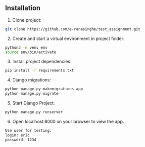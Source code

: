 

## Installation

1. Clone project:

```bash
git clone https://github.com/e-ranasinghe/test_assignment.git
```

2. Create and start a virtual environment in project folder:

```bash
python3 -m venv env
source env/bin/activate
```

3. Install project dependencies:

```bash
pip install -r requirements.txt
```

4. Django migrations:

```bash
python manage.py makemigrations app
python manage.py migrate
```
5. Start Django Project:

```bash
python manage.py runserver
```

6. Open localhost:8000 on your browser to view the app.

```bash
Use user for testing: 
login: eric 
password: 1234
```